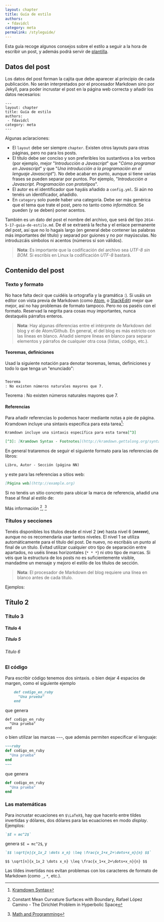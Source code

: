 ```yaml
---
layout: chapter
title: Guía de estilo
authors:
 - fdavidcl
category: meta
permalink: /styleguide/
---
```


Esta guía recoge algunos consejos sobre el estilo a seguir
a la hora de escribir un post, y además podrá servir de [plantilla](https://raw.githubusercontent.com/dgiim/blog/gh-pages/guia-de-estilo.md).

## Datos del post
Los datos del post forman la cajita que debe aparecer al principio
de cada publicación. No serán interpretados por el procesador
Markdown sino por Jekyll, para poder incrustar el post en la página
web correcta y añadir los datos necesarios:

    ---
    layout: chapter
    title: Guía de estilo
    authors:
     - fdavidcl
    category: meta
    ---

Algunas aclaraciones:

 * El `layout` debe ser siempre `chapter`. Existen otros layouts
 para otras páginas, pero no para los posts.
 * El título debe ser conciso y son preferibles los sustantivos a
 los verbos (por ejemplo, mejor "*Introducción a Javascript*" que
     "*Cómo programar en Javascript*" y que "*Una introducción a la
     programación en el lenguaje Javascript*"). No debe acabar en
     punto, aunque si tiene varias frases se pueden separar por
     puntos. Por ejemplo, "*Introducción a Javascript. Programación
     con prototipos*".
 * El autor es el identificador que hayáis añadido a `config.yml`.
 Si aún no tenéis un identificador, añadidlo.
 * En `category` solo puede haber una categoría. Debe ser más genérica
 que el tema que trate el post, pero no tanto como *informática*. Se
 pueden (y se deben) poner acentos.

También es un dato del post el nombre del archivo, que será del tipo
`2014-5-17-guia-de-estilo.md`. De él se extraerá la fecha y el enlace
permanente del post, así que no lo hagais largo (en general debe
    contener las palabras más importantes del título) y separad por
    guiones y no por mayúsculas. No introduzcáis símbolos ni acentos
    (números sí son válidos).

> **Nota**: Es importante que la codificación del archivo sea *UTF-8
> sin BOM*. Si escribís en Linux la codificación *UTF-8* bastará.

## Contenido del post

### Texto y formato
No hace falta decir que cuidéis la ortografía y
la gramática :). Si usáis un editor con vista previa de Markdown
(como [Atom](http://www.webupd8.org/2014/05/install-atom-text-editor-in-ubuntu-via-ppa.html),
o [StackEdit](https://stackedit.io/)) mejor que mejor, así no hay
problemas de formato tampoco. Pero no os paséis con el formato. Reservad
la negrita para cosas muy importantes, nunca destaquéis párrafos enteros.

> **Nota**: Hay algunas diferencias entre el intérprete de Markdown del
> blog y el de Atom/Github. En general, el del blog es más estricto con las
> líneas en blanco. Añadid siempre líneas en blanco para separar elementos
> y párrafos de cualquier otra cosa (listas, código, etc.).

#### Teoremas, definiciones
Usad la siguiente notación para denotar teoremas, lemas, definiciones y
todo lo que tenga un "enunciado":

~~~markdown

Teorema
: No existen números naturales mayores que 7.
~~~

Teorema
: No existen números naturales mayores que 7.

#### Referencias
Para añadir referencias lo podemos hacer mediante notas a pie de página.
Kramdown incluye una sintaxis específica para esta tarea[^3]:

[^3]: [Kramdown Syntax](http://kramdown.gettalong.org/syntax.html#footnotes)

~~~markdown
Kramdown incluye una sintaxis específica para esta tarea[^3]

[^3]: [Kramdown Syntax - Footnotes](http://kramdown.gettalong.org/syntax.html#footnotes)
~~~

En general trataremos de seguir el siguiente formato para las referencias
de libros:

~~~markdown
Libro, Autor - Sección (página NN)
~~~

y este para las referencias a sitios web:

~~~markdown
[Página web](http://example.org)
~~~

Si no tenéis un sitio concreto para ubicar la marca de referencia, añadid
una frase al final al estilo de:

Más información [^1], [^2]

[^1]: Constant Mean Curvature Surfaces with Boundary, Rafael López Camino -  The Dirichlet Problem in Hyperbolic Space
[^2]: [Math and Programming](http://jeremykun.com/)

### Títulos y secciones
Tenéis disponibles los títulos desde el nivel 2 (`##`) hasta nivel 6
(`######`), aunque no os recomendaría usar tantos niveles. El nivel 1
se utiliza automáticamente para el título del
post. De nuevo, no escribáis un punto al final de un título. Evitad
utilizar cualquier otro tipo de separación entre apartados, no uséis
líneas horizontales (`* * *`) ni otro tipo de marcas. Si véis que la
estructura de los posts no es suficientemente visible, mandadme un
mensaje y mejoro el estilo de los títulos de sección.

> **Nota**: El procesador de Markdown del blog requiere una línea en
> blanco antes de cada título.

Ejemplos:

## Título 2

### Título 3

#### Título 4

##### Título 5

###### Título 6

### El código
Para escribir código tenemos dos sintaxis. o bien dejar 4 espacios de
margen, como el siguiente ejemplo

~~~markdown
    def codigo_en_ruby
      "Una prueba"
    end
~~~
que genera

    def codigo_en_ruby
      "Una prueba"
    end

o bien utilizar las marcas `~~~`, que además permiten especificar el
lenguaje:

~~~~markdown
~~~ruby
def codigo_en_ruby
  "Una prueba"
end
~~~
~~~~

que genera

~~~ruby
def codigo_en_ruby
  "Una prueba"
end
~~~

### Las matemáticas
Para incrustar ecuaciones en `$\LaTeX$`, hay que hacerlo entre tildes
invertidas y dólares, dos dólares para las ecuaciones
en modo *display*. Ejemplos:

~~~markdown
`$E = mc^2$`
~~~

genera `$E = mc^2$`, y

~~~markdown
`$$ \sqrt[n]{x_1x_2 \dots x_n} \leq \frac{x_1+x_2+\dots+x_n}{n} $$`
~~~

`$$ \sqrt[n]{x_1x_2 \dots x_n} \leq \frac{x_1+x_2+\dots+x_n}{n} $$`

Las tildes invertidas nos evitan problemas con los caracteres de
formato de Markdown (como `_`, `*`, etc.).
